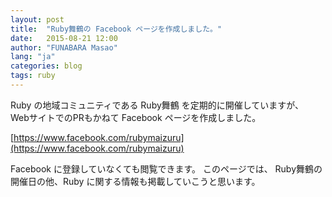 ```yaml
---
layout: post
title:  "Ruby舞鶴の Facebook ページを作成しました。"
date:   2015-08-21 12:00
author: "FUNABARA Masao"
lang: "ja"
categories: blog
tags: ruby
---
```


Ruby の地域コミュニティである Ruby舞鶴 を定期的に開催していますが、  
WebサイトでのPRもかねて Facebook ページを作成しました。

[https://www.facebook.com/rubymaizuru](https://www.facebook.com/rubymaizuru)

Facebook に登録していなくても閲覧できます。
このページでは、 Ruby舞鶴の開催日の他、Ruby に関する情報も掲載していこうと思います。
